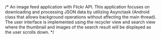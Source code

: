 /* An image feed application with Flickr API. This application focuses on downloading 
   and processing JSON data by utilizing Asynctask (Android class that allows background 
   operations without affecting the main thread). The user interface is implemented using
   the recycler view and search view where the thumbnail and images of the search result 
   will be displayed as the user scrolls down. */
